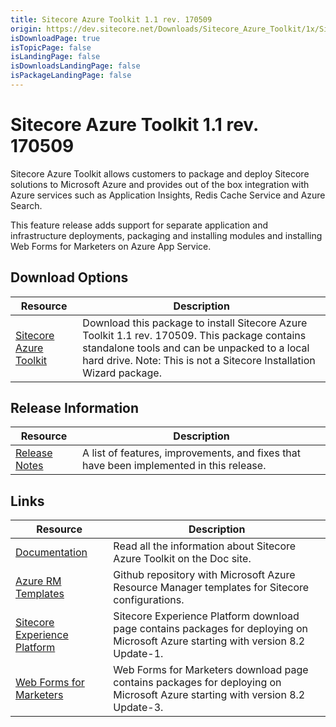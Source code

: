 ```yaml
---
title: Sitecore Azure Toolkit 1.1 rev. 170509
origin: https://dev.sitecore.net/Downloads/Sitecore_Azure_Toolkit/1x/Sitecore_Azure_Toolkit_110.aspx
isDownloadPage: true
isTopicPage: false
isLandingPage: false
isDownloadsLandingPage: false
isPackageLandingPage: false
---
```


# Sitecore Azure Toolkit 1.1 rev. 170509

Sitecore Azure Toolkit allows customers to package and deploy Sitecore solutions to Microsoft Azure and provides out of the box integration with Azure services such as Application Insights, Redis Cache Service and Azure Search.

This feature release adds support for separate application and infrastructure deployments, packaging and installing modules and installing Web Forms for Marketers on Azure App Service.

## Download Options

 | Resource | Description |
 | --- | --- |
 | [Sitecore Azure Toolkit](https://scdp.blob.core.windows.net/downloads/Sitecore%20Azure%20Toolkit/1x/Sitecore%20Azure%20Toolkit%20110/Secure/Sitecore%20Azure%20Toolkit%201.1%20rev%20170509.zip) | Download this package to install Sitecore Azure Toolkit 1.1 rev. 170509. This package contains standalone tools and can be unpacked to a local hard drive. Note: This is not a Sitecore Installation Wizard package. |

## Release Information

 | Resource | Description |
 | --- | --- |
 | [Release Notes](/downloads/Sitecore_Azure_Toolkit/1x/Sitecore_Azure_Toolkit_110/Release_Notes) | A list of features, improvements, and fixes that have been implemented in this release. |

## Links

 | Resource | Description |
 | --- | --- |
 | [Documentation](https://doc.sitecore.net:443/en/Products/Cloud/82/Working_with_Sitecore_Azure) | Read all the information about Sitecore Azure Toolkit on the Doc site. |
 | [Azure RM Templates](https://github.com/Sitecore/Sitecore-Azure-Quickstart-Templates) | Github repository with Microsoft Azure Resource Manager templates for Sitecore configurations. |
 | [Sitecore Experience Platform](/downloads/Sitecore_Experience_Platform) | Sitecore Experience Platform download page contains packages for deploying on Microsoft Azure starting with version 8.2 Update-1. |
 | [Web Forms for Marketers](/downloads/Web_Forms_For_Marketers/82) | Web Forms for Marketers download page contains packages for deploying on Microsoft Azure starting with version 8.2 Update-3. |